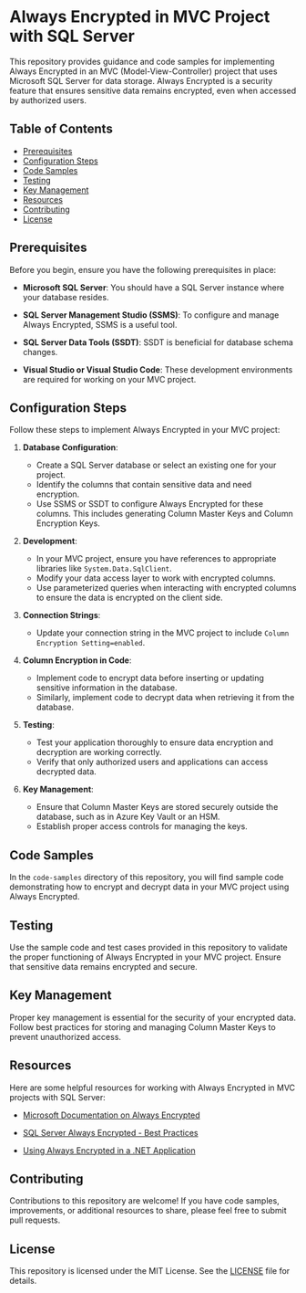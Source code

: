# Always Encrypted in MVC Project with SQL Server

This repository provides guidance and code samples for implementing Always Encrypted in an MVC (Model-View-Controller) project that uses Microsoft SQL Server for data storage. Always Encrypted is a security feature that ensures sensitive data remains encrypted, even when accessed by authorized users.

## Table of Contents

- [Prerequisites](#prerequisites)
- [Configuration Steps](#configuration-steps)
- [Code Samples](#code-samples)
- [Testing](#testing)
- [Key Management](#key-management)
- [Resources](#resources)
- [Contributing](#contributing)
- [License](#license)

## Prerequisites

Before you begin, ensure you have the following prerequisites in place:

- **Microsoft SQL Server**: You should have a SQL Server instance where your database resides.

- **SQL Server Management Studio (SSMS)**: To configure and manage Always Encrypted, SSMS is a useful tool.

- **SQL Server Data Tools (SSDT)**: SSDT is beneficial for database schema changes.

- **Visual Studio or Visual Studio Code**: These development environments are required for working on your MVC project.

## Configuration Steps

Follow these steps to implement Always Encrypted in your MVC project:

1. **Database Configuration**:
   - Create a SQL Server database or select an existing one for your project.
   - Identify the columns that contain sensitive data and need encryption.
   - Use SSMS or SSDT to configure Always Encrypted for these columns. This includes generating Column Master Keys and Column Encryption Keys.

2. **Development**:
   - In your MVC project, ensure you have references to appropriate libraries like `System.Data.SqlClient`.
   - Modify your data access layer to work with encrypted columns.
   - Use parameterized queries when interacting with encrypted columns to ensure the data is encrypted on the client side.

3. **Connection Strings**:
   - Update your connection string in the MVC project to include `Column Encryption Setting=enabled`.

4. **Column Encryption in Code**:
   - Implement code to encrypt data before inserting or updating sensitive information in the database.
   - Similarly, implement code to decrypt data when retrieving it from the database.

5. **Testing**:
   - Test your application thoroughly to ensure data encryption and decryption are working correctly.
   - Verify that only authorized users and applications can access decrypted data.

6. **Key Management**:
   - Ensure that Column Master Keys are stored securely outside the database, such as in Azure Key Vault or an HSM.
   - Establish proper access controls for managing the keys.

## Code Samples

In the `code-samples` directory of this repository, you will find sample code demonstrating how to encrypt and decrypt data in your MVC project using Always Encrypted.

## Testing

Use the sample code and test cases provided in this repository to validate the proper functioning of Always Encrypted in your MVC project. Ensure that sensitive data remains encrypted and secure.

## Key Management

Proper key management is essential for the security of your encrypted data. Follow best practices for storing and managing Column Master Keys to prevent unauthorized access.

## Resources

Here are some helpful resources for working with Always Encrypted in MVC projects with SQL Server:

- [Microsoft Documentation on Always Encrypted](https://docs.microsoft.com/en-us/sql/relational-databases/security/encryption/always-encrypted-database-engine)

- [SQL Server Always Encrypted - Best Practices](https://docs.microsoft.com/en-us/sql/relational-databases/security/encryption/always-encrypted-best-practices)

- [Using Always Encrypted in a .NET Application](https://docs.microsoft.com/en-us/sql/relational-databases/security/encryption/always-encrypted-walkthrough-always-encrypted)

## Contributing

Contributions to this repository are welcome! If you have code samples, improvements, or additional resources to share, please feel free to submit pull requests.

## License

This repository is licensed under the MIT License. See the [LICENSE](LICENSE) file for details.

